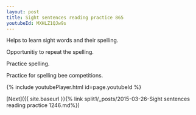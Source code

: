 ```yaml
---
layout: post
title: Sight sentences reading practice 865
youtubeId: MXHLZ1QJw9s
---
```

 
 
Helps to learn sight words and their spelling.

Opportunitiy to repeat the spelling. 

Practice spelling. 
 
Practice for spelling bee competitions. 
 
{% include youtubePlayer.html id=page.youtubeId %}
 
 

[Next]({{ site.baseurl }}{% link  split1/_posts/2015-03-26-Sight sentences reading practice 1246.md%})
 
